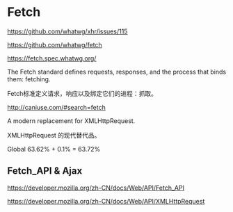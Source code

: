 # Fetch

https://github.com/whatwg/xhr/issues/115

https://github.com/whatwg/fetch

https://fetch.spec.whatwg.org/

The Fetch standard defines requests, responses, and the process that binds them: fetching.

Fetch标准定义请求，响应以及绑定它们的进程：抓取。



http://caniuse.com/#search=fetch


A modern replacement for XMLHttpRequest.

XMLHttpRequest 的现代替代品。

Global 63.62% + 0.1% =  63.72%



## Fetch_API & Ajax

https://developer.mozilla.org/zh-CN/docs/Web/API/Fetch_API


https://developer.mozilla.org/zh-CN/docs/Web/API/XMLHttpRequest

